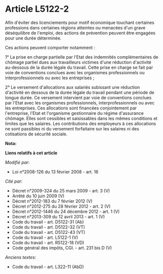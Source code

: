 # Article L5122-2

Afin d'éviter des licenciements pour motif économique touchant certaines professions dans certaines régions atteintes ou
menacées d'un grave déséquilibre de l'emploi, des actions de prévention peuvent être engagées pour une durée déterminée.

Ces actions peuvent comporter notamment :

1° La prise en charge partielle par l'Etat des indemnités complémentaires de chômage partiel dues aux travailleurs victimes
d'une réduction d'activité au-dessous de la durée légale du travail. Cette prise en charge se fait par voie de conventions
conclues avec les organismes professionnels ou interprofessionnels ou avec les entreprises ;

2° Le versement d'allocations aux salariés subissant une réduction d'activité en dessous de la durée légale du travail
pendant une période de longue durée. Ce versement intervient par voie de conventions conclues par l'Etat avec les organismes
professionnels, interprofessionnels ou avec les entreprises. Ces allocations sont financées conjointement par l'entreprise,
l'Etat et l'organisme gestionnaire du régime d'assurance chômage. Elles sont cessibles et saisissables dans les mêmes
conditions et limites que les salaires. Les contributions des employeurs à ces allocations ne sont passibles ni du versement
forfaitaire sur les salaires ni des cotisations de sécurité sociale.

**Nota:**



**Liens relatifs à cet article**

_Modifié par_:

  - Loi n°2008-126 du 13 février 2008 - art. 16

_Cité par_:

  - Décret n°2009-324 du 25 mars 2009 - art. 3 (V)
  - Arrêté du 10 juin 2009 (V)
  - Décret n°2012-183 du 7 février 2012 (V)
  - Décret n°2012-275 du 28 février 2012 - art. 2 (V)
  - Décret n°2012-1446 du 24 décembre 2012 - art. 1 (V)
  - Décret n°2013-309 du 12 avril 2013 - art. 1 (V)
  - Code du travail - art. D5122-31 (Ab)
  - Code du travail - art. D5122-32 (VT)
  - Code du travail - art. D5122-43 (VT)
  - Code du travail - art. L5122-1 (V)
  - Code du travail - art. R5122-18 (VD)
  - Code général des impôts, CGI. - art. 231 bis D (V)

_Anciens textes_:

  - Code du travail - art. L322-11 (AbD)
